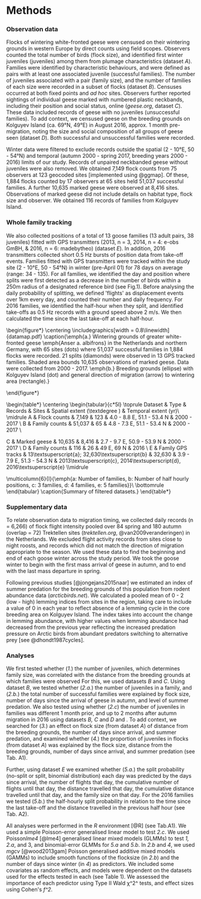 
# Methods

### Observation data

Flocks of wintering white-fronted geese were censused on their wintering grounds in western Europe by direct counts using field scopes. Observers counted the total number of birds (flock size), and identified first winter juveniles (juveniles) among them from plumage characteristics (dataset *A*). Families were identified by characteristic behaviours, and were defined as pairs with at least one associated juvenile (successful families). The number of juveniles associated with a pair (family size), and the number of families of each size were recorded in a subset of flocks (dataset *B*). Censuses occurred at both fixed points and *ad hoc* sites.
Observers further reported sightings of individual geese marked with numbered plastic neckbands, including their position and social status, online (*geese.org*, dataset *C*). These data included records of geese with no juveniles (unsuccessful families).
To add context, we censused geese on the breeding grounds on Kolguyev Island (ca. 69°N, 49°E) in August 2016, approx. 1 month pre-migration, noting the size and social composition of all groups of geese seen (dataset *D*). Both successful and unsuccessful families were recorded.

Winter data were filtered to exclude records outside the spatial (2 - 10°E, 50 - 54°N) and temporal (autumn 2000 - spring 2017, breeding years 2000 - 2016) limits of our study. Records of unpaired neckbanded geese without juveniles were also removed.
We obtained 7,149 flock counts from 75 observers at 123 geocoded sites [implemented using @ggmap]. Of these, 1,884 flocks counted by 17 observers at 65 sites held 51,037 successful families. A further 10,635 marked geese were observed at 8,416 sites. Observations of marked geese did not include details on habitat type, flock size and observer. We obtained 116 records of families from Kolguyev Island.

### Whole family tracking

We also collected positions of a total of 13 goose families (13 adult pairs, 38 juveniles) fitted with GPS transmitters (2013, n = 3, 2014, n = 4: e-obs GmBH, & 2016, n = 6: madebytheo) (dataset *E*). In addition, 2016 transmitters collected short 0.5 Hz bursts of position data from take-off events. Families fitted with GPS transmitters were tracked within the study site (2 - 10°E, 50 - 54°N) in winter (pre-April 01) for 78 days on average (range: 34 - 135).
For all families, we identified the day and position where splits were first detected as a decrease in the number of birds within a 250m radius of a designated reference bird (see Fig.1). Before analysing the daily probability of splitting, we defined 'flights' as displacement events over 1km every day, and counted their number and daily frequency. For 2016 families, we identified the half-hour when they split, and identified take-offs as 0.5 Hz records with a ground speed above 2 m/s. We then calculated the time since the last take-off at each half-hour.

\begin{figure*}
\centering
\includegraphics[width = 0.8\linewidth]{datamap.pdf}
\caption{\emph{a.} Wintering grounds of greater white-fronted geese \emph{Anser a. albifrons} in the Netherlands and northern Germany, with 65 sites
(dots) where 51,037 successful families in 1,884 flocks were recorded.
21 splits (diamonds) were observed in 13 GPS tracked families. Shaded
area bounds 10,635 observations of marked geese. Data were collected
from 2000 - 2017. \emph{b.} Breeding grounds (ellipse) with Kolguyev
Island (dot) and general direction of migration (arrow) to wintering area
(rectangle).}

\end{figure*}

\begin{table*} \centering
\begin{tabular}{c*5l}
\toprule
Dataset & Type & Records & Sites & Spatial extent (\textdegree ) & Temporal extent (yr)\\
\midrule
A & Flock counts & 7,149 & 123 & 4.0 - 8.8 E, 51.1 - 53.4 N & 2000 - 2017 \\
B & Family counts & 51,037 & 65 & 4.8 - 7.3 E, 51.1 - 53.4 N & 2000 - 2017 \\

C & Marked geese & 10,635 & 8,416 & 2.7 - 9.7 E, 50.9 - 53.9 N & 2000 - 2017 \\
D & Family counts & 116 & 26 & 49 E, 69 N & 2016 \\
E & Family GPS tracks & 13\textsuperscript{a}; 32,630\textsuperscript{b} & 32,630 & 3.9 - 7.9 E, 51.3 - 54.3 N & 2013\textsuperscript{c}, 2014\textsuperscript{d}, 2016\textsuperscript{e} \\\midrule

\multicolumn{6}{l}{\emph{a: Number of families, b: Number of half hourly positions, c: 3 families, d: 4 families, e: 5 families}}\\
\bottomrule
\end{tabular}
\caption{Summary of filtered datasets.}
\end{table*}

### Supplementary data

To relate observation data to migration timing, we collected daily records (n = 6,266) of flock flight intensity pooled over 84 spring and 180 autumn (overlap = 72) Trektellen sites (*trektellen.org*, @van2009veranderingen) in the Netherlands.
We excluded flight activity records from sites close to night roosts, and records which did not match the direction of migration appropriate to the season. We used these data to find the beginning and end of each goose winter across the study period. We took the goose winter to begin with the first mass arrival of geese in autumn, and to end with the last mass departure in spring.

Following previous studies [@jongejans2015naar] we estimated an index of summer predation for the breeding grounds of this population from rodent abundance data (*arcticbirds.net*). We calculated a pooled mean of 0 - 2 (low - high) lemming indices from sites in the region, taking care to include a value of 0 in each year to reflect absence of a lemming cycle in the core breeding area on Kolguyev Island. The index takes into account the change in lemming abundance, with higher values when lemming abundance had decreased from the previous year reflecting the increased predation pressure on Arctic birds from abundant predators switching to alternative prey [see @dhondt1987cycles].

### Analyses

We first tested whether (*1.*) the number of juveniles, which determines family size, was correlated with the distance from the breeding grounds at which families were observed For this, we used datasets *B* and *C*. Using dataset *B*, we tested whether (*2.a.*) the number of juveniles in a family, and (*2.b.*) the total number of successful families were explained by flock size, number of days since the arrival of geese in autumn, and level of summer predation. We also tested using whether (*2.c*) the number of juveniles in families was different 1 month prior, and up to 2 months after autumn migration in 2016 using datasets *B, C* and *D* and . To add context, we searched for (*3.*) an effect on flock size (from dataset *A*) of distance from the breeding grounds, the number of days since arrival, and summer predation, and examined whether (*4.*) the proportion of juveniles in flocks (from dataset *A*) was explained by the flock size, distance from the breeding grounds, number of days since arrival, and summer predation (see Tab. A1).

Further, using dataset *E* we examined whether (*5.a.*) the split probability (no-split or split, binomial distribution) each day was predicted by the days since arrival, the number of flights that day, the cumulative number of flights until that day, the distance travelled that day, the cumulative distance travelled until that day, and the family size on that day. For the 2016 families we tested (*5.b.*) the half-hourly split probability in relation to the time since the last take-off and the distance travelled in the previous half hour (see Tab. A2).

All analyses were performed in the *R* environment [@R] (see Tab.A1). We used a simple Poisson-error generalised linear model to test *2.c*. We used Poisson*lme4* [@lme4] generalised linear mixed models (GLMMs) to test *1, 2.a*, and 3, and binomial-error GLMMs for *5.a* and *5.b*. In *2.b* and *4*, we used *mgcv* [@wood2013gam] Poisson generalised additive mixed models (GAMMs) to include smooth functions of the flocksize (in *2.b*) and the number of days since winter (in *4*) as predictors. We included some covariates as random effects, and models were dependent on the datasets used for the effects tested in each (see Table 1). We assessed the importance of each predictor using Type II Wald χ^2^ tests, and effect sizes using Cohen's *f^2*.
